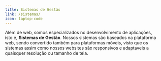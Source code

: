 ```yaml
---
title: Sistemas de Gestão
link: /sistemas/
icon: laptop-code
---
```


Além de web, somos especializados no desenvolvimento de aplicações, isto é, **Sistemas de Gestão**.
Nossos sistemas são baseados na plataforma web, sendo convertido também para plataformas móveis, visto que os sistemas assim como nossos websites são responsivos e adaptaveis a quaisquer resolução ou tamanho de tela.